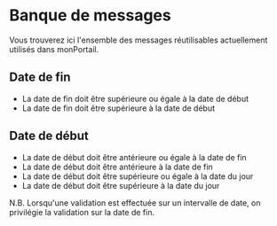 # Banque de messages

Vous trouverez ici l'ensemble des messages réutilisables actuellement utilisés dans monPortail.

## Date de fin
* La date de fin doit être supérieure ou égale à la date de début
* La date de fin doit être supérieure à la date de début

## Date de début
* La date de début doit être antérieure ou égale à la date de fin
* La date de début doit être antérieure à la date de fin
* La date de début doit être supérieure ou égale à la date du jour
* La date de début doit être supérieure à la date du jour

N.B. Lorsqu'une validation est effectuée sur un intervalle de date, on privilégie la validation sur la date de fin.
